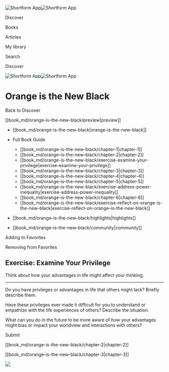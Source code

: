 ![Shortform App](/img/logo.36a2399e.svg)![Shortform App](/img/logo-dark.70c1b072.svg)

Discover

Books

Articles

My library

Search

Discover

![Shortform App](/img/logo.36a2399e.svg)![Shortform App](/img/logo-dark.70c1b072.svg)

# Orange is the New Black

Back to Discover

[[book_md/orange-is-the-new-black/preview|preview]]

  * [[book_md/orange-is-the-new-black|orange-is-the-new-black]]
  * Full Book Guide

    * [[book_md/orange-is-the-new-black/chapter-1|chapter-1]]
    * [[book_md/orange-is-the-new-black/chapter-2|chapter-2]]
    * [[book_md/orange-is-the-new-black/exercise-examine-your-privilege|exercise-examine-your-privilege]]
    * [[book_md/orange-is-the-new-black/chapter-3|chapter-3]]
    * [[book_md/orange-is-the-new-black/chapter-4|chapter-4]]
    * [[book_md/orange-is-the-new-black/chapter-5|chapter-5]]
    * [[book_md/orange-is-the-new-black/exercise-address-power-inequality|exercise-address-power-inequality]]
    * [[book_md/orange-is-the-new-black/chapter-6|chapter-6]]
    * [[book_md/orange-is-the-new-black/exercise-reflect-on-orange-is-the-new-black|exercise-reflect-on-orange-is-the-new-black]]
  * [[book_md/orange-is-the-new-black/highlights|highlights]]
  * [[book_md/orange-is-the-new-black/community|community]]



Adding to Favorites 

Removing from Favorites 

## Exercise: Examine Your Privilege

Think about how your advantages in life might affect your thinking.

* * *

Do you have privileges or advantages in life that others might lack? Briefly describe them.

Have these privileges ever made it difficult for you to understand or empathize with the life experiences of others? Describe the situation.

What can you do in the future to be more aware of how your advantages might bias or impact your worldview and interactions with others?

Submit 

[[book_md/orange-is-the-new-black/chapter-2|chapter-2]]

[[book_md/orange-is-the-new-black/chapter-3|chapter-3]]

![](https://bat.bing.com/action/0?ti=56018282&Ver=2&mid=e33d51c8-f098-4936-80e8-6559f33a8bba&sid=f30c5e70639211ee87d33f0876d93783&vid=f30c9700639211eeb3a75d830392c94f&vids=0&msclkid=N&pi=0&lg=en-US&sw=800&sh=600&sc=24&nwd=1&tl=Shortform%20%7C%20Book&p=https%3A%2F%2Fwww.shortform.com%2Fapp%2Fbook%2Forange-is-the-new-black%2Fexercise-examine-your-privilege&r=&lt=321&evt=pageLoad&sv=1&rn=759507)
